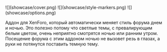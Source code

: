 <gallery>
    ![](showcase/cover.png)
    ![](showcase/style-markers.png)
    ![](showcase/options.png)
</gallery>

Аддон для XenForo, который автоматически меняет стиль форума днем и ночью. Это полезно потому что светлые темы, с превалирующим белым цветом, очень неприятно смотрятся ночью или ранним утром.
Посещение форума с этим аддоном ночью не вызовет резь в глазах, а руки не потянутся поставить темную тему.